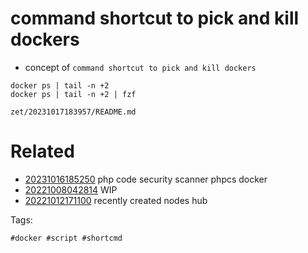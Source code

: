 # command shortcut to pick and kill dockers

- concept of `command shortcut to pick and kill dockers`

```
docker ps | tail -n +2
docker ps | tail -n +2 | fzf
```

` zet/20231017183957/README.md `

# Related

- [20231016185250](/zet/20231016185250/README.md) php code security scanner phpcs docker
- [20221008042814](/zet/20221008042814/README.md) WIP
- [20221012171100](/zet/20221012171100/README.md) recently created nodes hub

Tags:

    #docker #script #shortcmd
